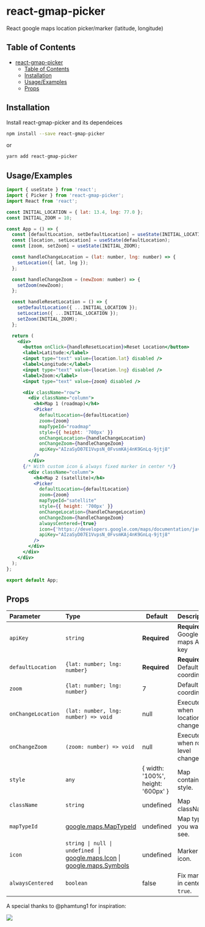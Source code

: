
# react-gmap-picker

React google maps location picker/marker (latitude, longitude)


## Table of Contents

- [react-gmap-picker](#react-gmap-picker)
  - [Table of Contents](#table-of-contents)
  - [Installation](#installation)
  - [Usage/Examples](#usageexamples)
  - [Props](#props)

## Installation


Install react-gmap-picker and its dependeices
```sh
npm install --save react-gmap-picker
```
or
```sh
yarn add react-gmap-picker
```
## Usage/Examples

```jsx
import { useState } from 'react';
import { Picker } from 'react-gmap-picker';
import React from 'react';

const INITIAL_LOCATION = { lat: 13.4, lng: 77.0 };
const INITIAL_ZOOM = 10;

const App = () => {
  const [defaultLocation, setDefaultLocation] = useState(INITIAL_LOCATION);
  const [location, setLocation] = useState(defaultLocation);
  const [zoom, setZoom] = useState(INITIAL_ZOOM);

  const handleChangeLocation = (lat: number, lng: number) => {
    setLocation({ lat, lng });
  };

  const handleChangeZoom = (newZoom: number) => {
    setZoom(newZoom);
  };

  const handleResetLocation = () => {
    setDefaultLocation({ ...INITIAL_LOCATION });
    setLocation({ ...INITIAL_LOCATION });
    setZoom(INITIAL_ZOOM);
  };

  return (
    <div>
      <button onClick={handleResetLocation}>Reset Location</button>
      <label>Latitude:</label>
      <input type="text" value={location.lat} disabled />
      <label>Longitude:</label>
      <input type="text" value={location.lng} disabled />
      <label>Zoom:</label>
      <input type="text" value={zoom} disabled />

      <div className="row">
        <div className="column">
          <h4>Map 1 (roadmap)</h4>
          <Picker
            defaultLocation={defaultLocation}
            zoom={zoom}
            mapTypeId="roadmap"
            style={{ height: '700px' }}
            onChangeLocation={handleChangeLocation}
            onChangeZoom={handleChangeZoom}
            apiKey="AIzaSyD07E1VvpsN_0FvsmKAj4nK9GnLq-9jtj8"
          />
        </div>
      {/* With custom icon & always fixed marker in center */}
        <div className="column">
          <h4>Map 2 (satellite)</h4>
          <Picker
            defaultLocation={defaultLocation}
            zoom={zoom}
            mapTypeId="satellite"
            style={{ height: '700px' }}
            onChangeLocation={handleChangeLocation}
            onChangeZoom={handleChangeZoom}
            alwaysCentered={true}
            icon={'https://developers.google.com/maps/documentation/javascript/examples/full/images/beachflag.png'}
            apiKey="AIzaSyD07E1VvpsN_0FvsmKAj4nK9GnLq-9jtj8"
          />
        </div>
      </div>
    </div>
  );
};

export default App;
```


## Props

| Parameter | Type     | Default  | Description                |
| :-------- | :------- | ---------| :------------------------- |
| `apiKey` | `string` | **Required** | **Required**. Google maps API key |
| `defaultLocation` | `{lat: number; lng: number}` |  **Required** |  **Required**. Default coordinate. |
| `zoom` | `{lat: number; lng: number}` | 7 | Default coordinate. |
| `onChangeLocation` | `(lat: number, lng: number) => void` | null | Executes when location changes. |
| `onChangeZoom` | `(zoom: number) => void` | null | Executes when room level changes. |
| `style` | `any` | { width: '100%', height: '600px' } | Map container style. |
| `className` | `string` | undefined | Map className. |
| `mapTypeId` | [google.maps.MapTypeId](https://developers.google.com/maps/documentation/javascript/maptypes) | undefined | Map type you want to see. |
| `icon` | `string \| null \| undefined ` \| [google.maps.Icon](https://developers.google.com/maps/documentation/javascript/examples/icon-simple) \| [google.maps.Symbols](https://developers.google.com/maps/documentation/javascript/symbols)  | undefined | Marker icon. |
| `alwaysCentered` | `boolean` | false | Fix marker in center if `true`. |


A special thanks to @phamtung1 for inspiration:

[![](https://avatars.githubusercontent.com/u/11594890?v=4&size=20)](https://github.com/phamtung1)

